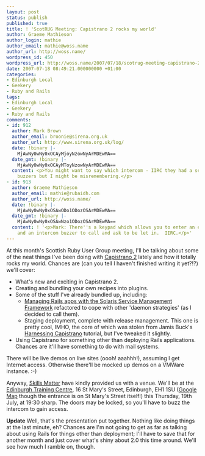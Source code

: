 ```yaml
---
layout: post
status: publish
published: true
title: ! 'ScotRUG Meeting: Capistrano 2 rocks my world'
author: Graeme Mathieson
author_login: mathie
author_email: mathie@woss.name
author_url: http://woss.name/
wordpress_id: 450
wordpress_url: http://woss.name/2007/07/18/scotrug-meeting-capistrano-2-rocks-my-world/
date: 2007-07-18 08:49:21.000000000 +01:00
categories:
- Edinburgh Local
- Geekery
- Ruby and Rails
tags:
- Edinburgh Local
- Geekery
- Ruby and Rails
comments:
- id: 912
  author: Mark Brown
  author_email: broonie@sirena.org.uk
  author_url: http://www.sirena.org.uk/log/
  date: !binary |-
    MjAwNy0wNy0xOCAyMjoyNzowNyArMDEwMA==
  date_gmt: !binary |-
    MjAwNy0wNy0xOCAyMToyNzowNyArMDEwMA==
  content: <p>You might want to say which intercom - IIRC they had a selection of
    buzzers but I might be misremembering.</p>
- id: 913
  author: Graeme Mathieson
  author_email: mathie@rubaidh.com
  author_url: http://woss.name/
  date: !binary |-
    MjAwNy0wNy0xOSAwODo1ODozOSArMDEwMA==
  date_gmt: !binary |-
    MjAwNy0wNy0xOSAwNzo1ODozOSArMDEwMA==
  content: ! '<p>Mark: There''s a keypad which allows you to enter an entry code,
    and an intercom buzzer to call and ask to be let in.  IIRC.</p>'
---
```

At this month's Scottish Ruby User Group meeting, I'll be talking about some of the neat things I've been doing with [Capistrano 2](http://capify.org/) lately and how it totally rocks my world.  Chances are (can you tell I haven't finished writing it yet?!?) we'll cover:

* What's new and exciting in Capistrano 2.
* Creating and bundling your own recipes into plugins.
* Some of the stuff I've already bundled up, including:
  - [Managing Rails apps with the Solaris Service Management Framework](http://woss.name/2007/06/24/integrating-capistrano-with-smf/) refactored to cope with other 'daemon strategies' (as I decided to call them).
  - Staging deployment, complete with release management.  This one is pretty cool, IMHO, the core of which was stolen from Jamis Buck's [Harnessing Capistrano](http://presentations.jamisbuck.org/railsconf2007/) tutorial, but I've tweaked it slightly.
* Using Capistrano for something other than deploying Rails applications.  Chances are it'll have something to do with mail systems.

There will be live demos on live sites (oooh!  aaahhh!), assuming I get Internet access.  Otherwise there'll be mocked up demos on a VMWare instance. :-)

Anyway, [Skills Matter](http://www.skillsmatter.com/) have kindly provided us with a venue.  We'll be at the [Edinburgh Training Centre](http://www.edintrain.com/), 16 St Mary's Street, Edinburgh, EH1 1SU ([Google Map](http://maps.google.co.uk/maps?ie=UTF8&oe=utf-8&client=firefox-a&q=training+centre&near=Edinburgh&fb=1&cid=0,0,1979863504895226737&z=17&iwloc=A&om=1) though the entrance is on St Mary's Street itself!) this Thursday, 19th July, at 19:30 sharp.  The doors may be locked, so you'll have to buzz the intercom to gain access.

**Update** Well, that's the presentation put together.  Nothing like doing things at the last minute, eh?  Chances are I'm not going to get as far as talking about using Rails for things other than deployment; I'll have to save that for another month and just cover what's shiny about 2.0 this time around.  We'll see how much I ramble on, though.
